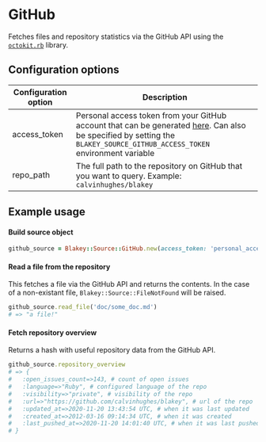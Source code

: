 # GitHub
Fetches files and repository statistics via the GitHub API using the [`octokit.rb`](https://github.com/octokit/octokit.rb) library.

## Configuration options

|Configuration option|Description|
|----------------------|-------------|
|access_token|Personal access token from your GitHub account that can be generated [here](https://github.com/settings/tokens). Can also be specified by setting the `BLAKEY_SOURCE_GITHUB_ACCESS_TOKEN` environment variable|
|repo_path|The full path to the repository on GitHub that you want to query. Example: `calvinhughes/blakey`|

## Example usage

#### Build source object
```ruby
github_source = Blakey::Source::GitHub.new(access_token: 'personal_access_token', repo_path: 'calvinhughes/blakey')
```

#### Read a file from the repository
This fetches a file via the GitHub API and returns the contents. In the case of a non-existant file, `Blakey::Source::FileNotFound` will be raised.

```ruby
github_source.read_file('doc/some_doc.md')
# => "a file!"
```

#### Fetch repository overview
Returns a hash with useful repository data from the GitHub API.

```ruby
github_source.repository_overview
# => {
#   :open_issues_count=>143, # count of open issues
#   :language=>"Ruby", # configured language of the repo
#   :visibility=>"private", # visibility of the repo
#   :url=>"https://github.com/calvinhughes/blakey", # url of the repo
#   :updated_at=>2020-11-20 13:43:54 UTC, # when it was last updated
#   :created_at=>2012-03-16 09:14:34 UTC, # when it was created
#   :last_pushed_at=>2020-11-20 14:01:40 UTC, # when it was last pushed to
# }
```
